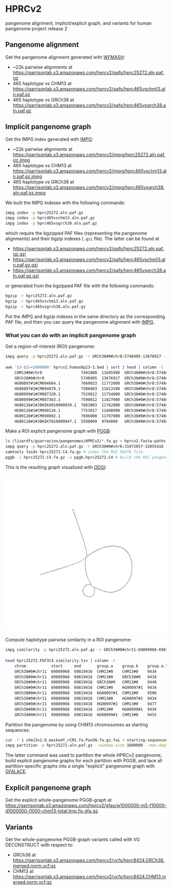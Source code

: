 # HPRCv2
pangenome alignment, implicit/explicit graph, and variants for human pangenome project release 2

## Pangenome alignment

Get the pangenome alignment generated with [WFMASH](https://github.com/waveygang/wfmash):
- ~22k pairwise alignments at https://garrisonlab.s3.amazonaws.com/hprcv2/pafs/hprc25272.aln.paf.gz
- 465 haplotype vs CHM13 at https://garrisonlab.s3.amazonaws.com/hprcv2/pafs/hprc465vschm13.aln.paf.gz
- 465 haplotype vs GRCh38 at https://garrisonlab.s3.amazonaws.com/hprcv2/pafs/hprc465vsgrch38.aln.paf.gz

## Implicit pangenome graph

Get the IMPG index generated with [IMPG](https://github.com/pangenome/impg):
- ~22k pairwise alignments at https://garrisonlab.s3.amazonaws.com/hprcv2/impg/hprc25272.aln.paf.gz.impg
- 465 haplotype vs CHM13 at https://garrisonlab.s3.amazonaws.com/hprcv2/impg/hprc465vschm13.aln.paf.gz.impg
- 465 haplotype vs GRCh38 at https://garrisonlab.s3.amazonaws.com/hprcv2/impg/hprc465vsgrch38.aln.paf.gz.impg

We built the IMPG indexes with the following commands:

```bash
impg index -p hprc25272.aln.paf.gz
impg index -p hprc465vschm13.aln.paf.gz
impg index -p hprc465vsgrch38.aln.paf.gz
```

which require the bgzipped PAF files (representing the pangenome alignments) and their bgzip indexes (`.gzi` file). The latter can be found at

- https://garrisonlab.s3.amazonaws.com/hprcv2/pafs/hprc25272.aln.paf.gz.gzi
- https://garrisonlab.s3.amazonaws.com/hprcv2/pafs/hprc465vschm13.aln.paf.gz.gzi
- https://garrisonlab.s3.amazonaws.com/hprcv2/pafs/hprc465vsgrch38.aln.paf.gz.gzi

or generated from the bgzipped PAF file with the following commands:

```bash
bgzip -r hprc25272.aln.paf.gz
bgzip -r hprc465vschm13.aln.paf.gz
bgzip -r hprc465vsgrch38.aln.paf.gz
```

Put the IMPG and bgzip indexes in the same directory as the corresponding PAF file, and then you can query the pangenome alignment with [IMPG](https://github.com/pangenome/impg).

### What you can do with an implicit pangenome graph

Get a region-of-interest (ROI) pangenome:

```bash
impg query -p hprc25272.aln.paf.gz -r GRCh38#0#chr8:5748405-13676927 --merge-distance 1000000 -v 1 > hprcv2.human8p23-1.bed

awk '$3-$2>=2000000' hprcv2.human8p23-1.bed | sort | head | column -t
    CHM13#0#chr8                 7491000  11605998  GRCh38#0#chr8:5748405-13676927  .  -
    GRCh38#0#chr8                5748405  13676927  GRCh38#0#chr8:5748405-13676927  .  +
    HG00097#1#CM094064.1         7660033  11772000  GRCh38#0#chr8:5748405-13676927  .  -
    HG00097#2#CM094079.1         7506003  11613398  GRCh38#0#chr8:5748405-13676927  .  -
    HG00099#1#CM087320.1         7529012  11754000  GRCh38#0#chr8:5748405-13676927  .  -
    HG00099#2#CM087363.1         7598012  11827000  GRCh38#0#chr8:5748405-13676927  .  -
    HG00126#1#JBHIKU010000039.1  7663003  11762000  GRCh38#0#chr8:5748405-13676927  .  -
    HG00126#2#CM090126.1         7753017  11898998  GRCh38#0#chr8:5748405-13676927  .  +
    HG00128#1#CM090082.1         7696008  11797000  GRCh38#0#chr8:5748405-13676927  .  -
    HG00128#2#JBHIKT010000047.1  5598009  9704000   GRCh38#0#chr8:5748405-13676927  .  -
```

Make a ROI explicit pangenome graph with [PGGB](https://github.com/pangenome/pggb):

```bash
ls /lizardfs/guarracino/pangenomes/HPRCv2/*.fa.gz > hprcv2.fasta-paths.txt # prepare a list of FASTA files for the pangenome sequence
impg query -p hprc25272.aln.paf.gz -r GRCh38#0#chr6:31972057-32055418 -o fasta --fasta-list hprcv2.fasta-paths.txt -v 1 | bgzip -l 9 -@ 16 > hprc25272.C4.fa.gz # get the ROI pangenome in FASTA format
samtools faidx hprc25272.C4.fa.gz # index the ROI FASTA file
pggb -i hprc25272.C4.fa.gz -o pggb.hprc25272.C4 # build the ROI pangenome graph with PGGB
```

This is the resulting graph visualized with [ODGI](https://github.com/pangenome/odgi):

![C4 pangenome graph layout](./images/hprc25272.C4.fa.gz.a65af12.11fba48.3bf8f48.smooth.final.og.lay.draw.png)

Compute haplotype pairwise similarity in a ROI pangenome:

```bash
impg similarity -p hprc25272.aln.paf.gz -r GRCh38#0#chr11:69809968-69819416 --fasta-list hprcv2.fasta-paths.txt --delim '#' --delim-pos 2 -v 1 > hprc25272.FGF3C4.similarity.tsv # use the --delim and --delim-pos options to get sample#haplotype_id (PanSN-spec)

head hprc25272.FGF3C4.similarity.tsv | column -t
    chrom           start     end       group.a    group.b    group.a.length  group.b.length  intersection  jaccard.similarity  cosine.similarity  dice.similarity  estimated.identity
    GRCh38#0#chr11  69809968  69819416  CHM13#0    CHM13#0    9434            9434            9434          1                   1                  1                1
    GRCh38#0#chr11  69809968  69819416  CHM13#0    GRCh38#0   9434            9448            4489          0.3118877           0.4754795          0.4754793        0.4754793
    GRCh38#0#chr11  69809968  69819416  GRCh38#0   CHM13#0    9448            9434            4489          0.3118877           0.4754795          0.4754793        0.4754793
    GRCh38#0#chr11  69809968  69819416  CHM13#0    HG00097#1  9434            9506            4486          0.3103639           0.4737099          0.4737065        0.4737065
    GRCh38#0#chr11  69809968  69819416  HG00097#1  CHM13#0    9506            9434            4486          0.3103639           0.4737099          0.4737065        0.4737065
    GRCh38#0#chr11  69809968  69819416  CHM13#0    HG00097#2  9434            9477            4487          0.3110788           0.4745398          0.4745386        0.4745386
    GRCh38#0#chr11  69809968  69819416  HG00097#2  CHM13#0    9477            9434            4487          0.3110788           0.4745398          0.4745386        0.4745386
    GRCh38#0#chr11  69809968  69819416  CHM13#0    HG00099#1  9434            9455            4489          0.3117361           0.4753034          0.4753031        0.4753031
    GRCh38#0#chr11  69809968  69819416  HG00099#1  CHM13#0    9455            9434            4489          0.3117361           0.4753034          0.4753031        0.4753031
```

<!-- Perform principal component analysis (PCA) on a ROI pangenome:

```bash
echo -e "GRCh38#0#chr17\t42800000\t46800000" > 17q21.bed
echo -e "GRCh38#0#chr17\t45500000\t46500000" > 17q21.bed
bedtools makewindows -b 17q21.bed -w 5000 > 17q21.windows5kb.bed

impg similarity -p hprc25272.aln.paf.gz -b 17q21.windows5kb.bed --fasta-list hprcv2.fasta-paths.txt --pca --pca-components 1 --delim '#' --delim-pos 2 -v 2 --polarize-guide-samples "CHM13#0" --threads 32 > pca_results.txt
``` -->

Partition the pangenome by using CHM13 chromosomes as starting sequences:

```bash
cut -f 1 chm13v2.0_maskedY_rCRS.fa.PanSN.fa.gz.fai > starting-sequences.txt # prepare the list of starting sequences
impg partition -p hprc25272.aln.paf.gz --window-size 1000000 --max-depth 5 --min-missing-size 10000 --merge-distance 1000000  --min-transitive-len 1000 --starting-sequences-file starting-sequences.txt    --selection-mode total --output-folder partitions -t 32 -v 1
```

The latter command was used to partition the whole HPRCv2 pangenome, build explicit pangenome graphs for each partition with PGGB, and lace all partition-specific graphs into a single "explicit" pangenome graph with [GFALACE](https://github.com/pangenome/gfalace).

## Explicit pangenome graph

Get the explicit whole-pangenome PGGB-graph at https://garrisonlab.s3.amazonaws.com/hprcv2/gfas/w1000000-m5-f10000-d1000000-l1000-chm13-total.tmp.fix.gfa.gz.

## Variants

Get the whole-pangenome PGGB-graph variants called with VG DECONSTRUCT with respect to:
- GRCh38 at https://garrisonlab.s3.amazonaws.com/hprcv2/vcfs/hprc8424.GRCh38.merged.norm.vcf.gz
- CHM13 at https://garrisonlab.s3.amazonaws.com/hprcv2/vcfs/hprc8424.CHM13.merged.norm.vcf.gz
